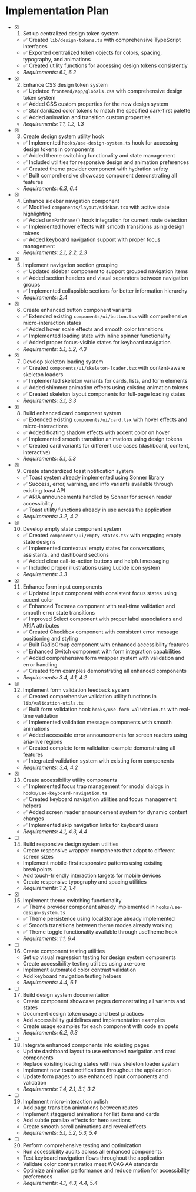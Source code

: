 # Implementation Plan

- [x] 1. Set up centralized design token system

  - ✅ Created `lib/design-tokens.ts` with comprehensive TypeScript interfaces
  - ✅ Exported centralized token objects for colors, spacing, typography, and animations
  - ✅ Created utility functions for accessing design tokens consistently
  - _Requirements: 6.1, 6.2_

- [x] 2. Enhance CSS design token system

  - ✅ Updated `frontend/app/globals.css` with comprehensive design token system
  - ✅ Added CSS custom properties for the new design system
  - ✅ Standardized color tokens to match the specified dark-first palette
  - ✅ Added animation and transition custom properties
  - _Requirements: 1.1, 1.2, 1.3_

- [x] 3. Create design system utility hook

  - ✅ Implemented `hooks/use-design-system.ts` hook for accessing design tokens in components
  - ✅ Added theme switching functionality and state management
  - ✅ Included utilities for responsive design and animation preferences
  - ✅ Created theme provider component with hydration safety
  - ✅ Built comprehensive showcase component demonstrating all features
  - _Requirements: 6.3, 6.4_

- [x] 4. Enhance sidebar navigation component

  - ✅ Modified `components/layout/sidebar.tsx` with active state highlighting
  - ✅ Added `usePathname()` hook integration for current route detection
  - ✅ Implemented hover effects with smooth transitions using design tokens
  - ✅ Added keyboard navigation support with proper focus management
  - _Requirements: 2.1, 2.2, 2.3_

- [x] 5. Implement navigation section grouping

  - ✅ Updated sidebar component to support grouped navigation items
  - ✅ Added section headers and visual separators between navigation groups
  - ✅ Implemented collapsible sections for better information hierarchy
  - _Requirements: 2.4_

- [x] 6. Create enhanced button component variants

  - ✅ Extended existing `components/ui/button.tsx` with comprehensive micro-interaction states
  - ✅ Added hover scale effects and smooth color transitions
  - ✅ Implemented loading state with inline spinner functionality
  - ✅ Added proper focus-visible states for keyboard navigation
  - _Requirements: 5.1, 5.2, 4.3_

- [x] 7. Develop skeleton loading system

  - ✅ Created `components/ui/skeleton-loader.tsx` with content-aware skeleton loaders
  - ✅ Implemented skeleton variants for cards, lists, and form elements
  - ✅ Added shimmer animation effects using existing animation tokens
  - ✅ Created skeleton layout components for full-page loading states
  - _Requirements: 3.1, 3.3_

- [x] 8. Build enhanced card component system

  - ✅ Extended existing `components/ui/card.tsx` with hover effects and micro-interactions
  - ✅ Added floating shadow effects with accent color on hover
  - ✅ Implemented smooth transition animations using design tokens
  - ✅ Created card variants for different use cases (dashboard, content, interactive)
  - _Requirements: 5.1, 5.3_

- [x] 9. Create standardized toast notification system

  - ✅ Toast system already implemented using Sonner library
  - ✅ Success, error, warning, and info variants available through existing toast API
  - ✅ ARIA announcements handled by Sonner for screen reader accessibility
  - ✅ Toast utility functions already in use across the application
  - _Requirements: 3.2, 4.2_

- [x] 10. Develop empty state component system

  - ✅ Created `components/ui/empty-states.tsx` with engaging empty state designs
  - ✅ Implemented contextual empty states for conversations, assistants, and dashboard sections
  - ✅ Added clear call-to-action buttons and helpful messaging
  - ✅ Included proper illustrations using Lucide icon system
  - _Requirements: 3.3_

- [x] 11. Enhance form input components

  - ✅ Updated Input component with consistent focus states using accent color
  - ✅ Enhanced Textarea component with real-time validation and smooth error state transitions
  - ✅ Improved Select component with proper label associations and ARIA attributes
  - ✅ Created Checkbox component with consistent error message positioning and styling
  - ✅ Built RadioGroup component with enhanced accessibility features
  - ✅ Enhanced Switch component with form integration capabilities
  - ✅ Added comprehensive form wrapper system with validation and error handling
  - ✅ Created form examples demonstrating all enhanced components
  - _Requirements: 3.4, 4.1, 4.2_

- [x] 12. Implement form validation feedback system

  - ✅ Created comprehensive validation utility functions in `lib/validation-utils.ts`
  - ✅ Built form validation hook `hooks/use-form-validation.ts` with real-time validation
  - ✅ Implemented validation message components with smooth animations
  - ✅ Added accessible error announcements for screen readers using aria-live regions
  - ✅ Created complete form validation example demonstrating all features
  - ✅ Integrated validation system with existing form components
  - _Requirements: 3.4, 4.2_

- [x] 13. Create accessibility utility components

  - ✅ Implemented focus trap management for modal dialogs in `hooks/use-keyboard-navigation.ts`
  - ✅ Created keyboard navigation utilities and focus management helpers
  - ✅ Added screen reader announcement system for dynamic content changes
  - ✅ Implemented skip navigation links for keyboard users
  - _Requirements: 4.1, 4.3, 4.4_

- [ ] 14. Build responsive design system utilities

  - Create responsive wrapper components that adapt to different screen sizes
  - Implement mobile-first responsive patterns using existing breakpoints
  - Add touch-friendly interaction targets for mobile devices
  - Create responsive typography and spacing utilities
  - _Requirements: 1.2, 1.4_

- [x] 15. Implement theme switching functionality

  - ✅ Theme provider component already implemented in `hooks/use-design-system.ts`
  - ✅ Theme persistence using localStorage already implemented
  - ✅ Smooth transitions between theme modes already working
  - ✅ Theme toggle functionality available through useTheme hook
  - _Requirements: 1.1, 6.4_

- [ ] 16. Create component testing utilities

  - Set up visual regression testing for design system components
  - Create accessibility testing utilities using axe-core
  - Implement automated color contrast validation
  - Add keyboard navigation testing helpers
  - _Requirements: 4.4, 6.1_

- [ ] 17. Build design system documentation

  - Create component showcase pages demonstrating all variants and states
  - Document design token usage and best practices
  - Add accessibility guidelines and implementation examples
  - Create usage examples for each component with code snippets
  - _Requirements: 6.2, 6.3_

- [ ] 18. Integrate enhanced components into existing pages

  - Update dashboard layout to use enhanced navigation and card components
  - Replace existing loading states with new skeleton loader system
  - Implement new toast notifications throughout the application
  - Update form pages to use enhanced input components and validation
  - _Requirements: 1.4, 2.1, 3.1, 3.2_

- [ ] 19. Implement micro-interaction polish

  - Add page transition animations between routes
  - Implement staggered animations for list items and cards
  - Add subtle parallax effects for hero sections
  - Create smooth scroll animations and reveal effects
  - _Requirements: 5.1, 5.2, 5.3, 5.4_

- [ ] 20. Perform comprehensive testing and optimization
  - Run accessibility audits across all enhanced components
  - Test keyboard navigation flows throughout the application
  - Validate color contrast ratios meet WCAG AA standards
  - Optimize animation performance and reduce motion for accessibility preferences
  - _Requirements: 4.1, 4.3, 4.4, 5.4_
